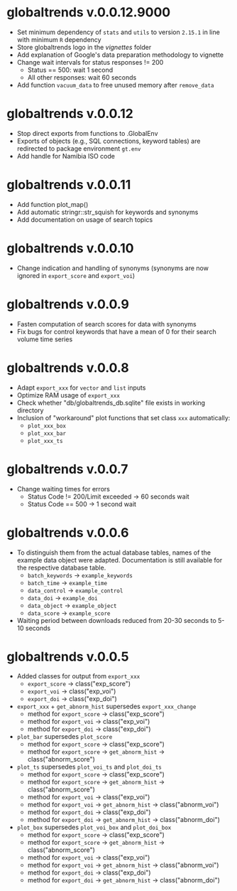 # globaltrends v.0.0.12.9000
* Set minimum dependency of `stats` and `utils` to version `2.15.1` in line with minimum `R` dependency
* Store globaltrends logo in the *vignettes* folder
* Add explanation of Google's data preparation methodology to vignette
* Change wait intervals for status responses != 200
	* Status == 500: wait 1 second
	* All other responses: wait 60 seconds
* Add function `vacuum_data` to free unused memory after `remove_data`

# globaltrends v.0.0.12
* Stop direct exports from functions to .GlobalEnv
* Exports of objects (e.g., SQL connections, keyword tables) are redirected to package environment `gt.env`
* Add handle for Namibia ISO code

# globaltrends v.0.0.11
* Add function plot_map()
* Add automatic stringr::str_squish for keywords and synonyms
* Add documentation on usage of search topics

# globaltrends v.0.0.10
* Change indication and handling of synonyms (synonyms are now ignored in `export_score` and `export_voi`)

# globaltrends v.0.0.9
* Fasten computation of search scores for data with synonyms
* Fix bugs for control keywords that have a mean of 0 for their search volume time series

# globaltrends v.0.0.8
* Adapt `export_xxx` for `vector` and `list` inputs
* Optimize RAM usage of `export_xxx`
* Check whether "db/globaltrends_db.sqlite" file exists in working directory
* Inclusion of "workaround" plot functions that set class `xxx` automatically:
	* `plot_xxx_box`
	* `plot_xxx_bar`
	* `plot_xxx_ts`

# globaltrends v.0.0.7
* Change waiting times for errors
	* Status Code != 200/Limit exceeded -> 60 seconds wait
	* Status Code == 500 -> 1 second wait

# globaltrends v.0.0.6
* To distinguish them from the actual database tables, names of the example data
  object were adapted. Documentation is still available for the respective database
  table.
	* `batch_keywords` -> `example_keywords`
	* `batch_time` -> `example_time`
	* `data_control` -> `example_control`
	* `data_doi` -> `example_doi`
	* `data_object` -> `example_object`
	* `data_score` -> `example_score`
* Waiting period between downloads reduced from 20-30 seconds to 5-10 seconds

# globaltrends v.0.0.5
* Added classes for output from `export_xxx`
	* `export_score` -> class("exp_score")
	* `export_voi` -> class("exp_voi")
	* `export_doi` -> class("exp_doi")
* `export_xxx` + `get_abnorm_hist` supersedes `export_xxx_change`
	* method for `export_score` -> class("exp_score")
	* method for `export_voi` -> class("exp_voi")
	* method for `export_doi` -> class("exp_doi")
* `plot_bar` supersedes `plot_score`
	* method for `export_score` -> class("exp_score")
	* method for `export_score` -> `get_abnorm_hist` -> class("abnorm_score")
* `plot_ts` supersedes `plot_voi_ts` and `plot_doi_ts`
	* method for `export_score` -> class("exp_score")
	* method for `export_score` -> `get_abnorm_hist` -> class("abnorm_score")
	* method for `export_voi` -> class("exp_voi")
	* method for `export_voi` -> `get_abnorm_hist` -> class("abnorm_voi")
	* method for `export_doi` -> class("exp_doi")
	* method for `export_doi` -> `get_abnorm_hist` -> class("abnorm_doi")
* `plot_box` supersedes `plot_voi_box` and `plot_doi_box`
	* method for `export_score` -> class("exp_score")
	* method for `export_score` -> `get_abnorm_hist` -> class("abnorm_score")
	* method for `export_voi` -> class("exp_voi")
	* method for `export_voi` -> `get_abnorm_hist` -> class("abnorm_voi")
	* method for `export_doi` -> class("exp_doi")
	* method for `export_doi` -> `get_abnorm_hist` -> class("abnorm_doi")
